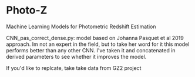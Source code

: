 # Photo-Z
Machine Learning Models for Photometric Redshift Estimation

CNN_pas_correct_dense.py: model based on Johanna Pasquet et al 2019 approach. Im not an expert in the field, but to take her word for it this model performs better than any other CNN. I've taken it and concatenated in derived parameters to see whether it improves the model.

If you'd like to replcate, take take data from GZ2 project


